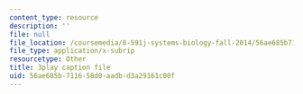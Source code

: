 ```yaml
---
content_type: resource
description: ''
file: null
file_location: /coursemedia/8-591j-systems-biology-fall-2014/56ae685b711658d0aadbd3a29161c00f_EXBO08-78IU.vtt
file_type: application/x-subrip
resourcetype: Other
title: 3play caption file
uid: 56ae685b-7116-58d0-aadb-d3a29161c00f
---
```

